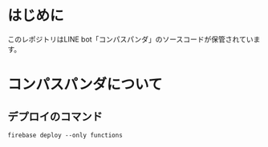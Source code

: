 # はじめに
このレポジトリはLINE bot「コンパスパンダ」のソースコードが保管されています。

# コンパスパンダについて

## デプロイのコマンド
```
firebase deploy --only functions
```
